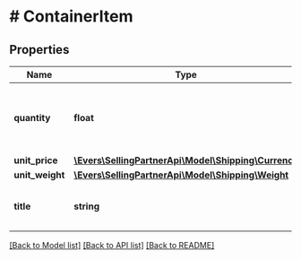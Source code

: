 # # ContainerItem

## Properties

Name | Type | Description | Notes
------------ | ------------- | ------------- | -------------
**quantity** | **float** | The quantity of the items of this type in the container. |
**unit_price** | [**\Evers\SellingPartnerApi\Model\Shipping\Currency**](Currency.md) |  |
**unit_weight** | [**\Evers\SellingPartnerApi\Model\Shipping\Weight**](Weight.md) |  |
**title** | **string** | A descriptive title of the item. |

[[Back to Model list]](../../README.md#models) [[Back to API list]](../../README.md#endpoints) [[Back to README]](../../README.md)
